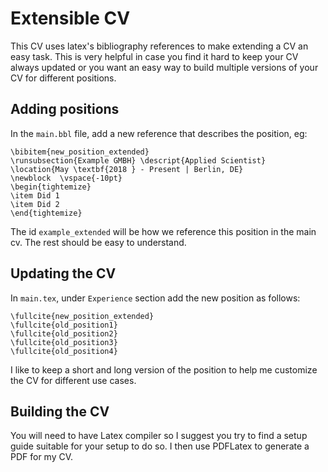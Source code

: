 # Extensible CV
This CV uses latex's bibliography references to make extending a CV an easy task. This is very helpful in case you find it hard to keep your CV always updated or you want an easy way to build multiple versions of your CV for different positions.

## Adding positions
In the `main.bbl` file, add a new reference that describes the position, eg:
```
\bibitem{new_position_extended}
\runsubsection{Example GMBH} \descript{Applied Scientist}
\location{May \textbf{2018 } - Present | Berlin, DE}
\newblock  \vspace{-10pt}
\begin{tightemize}
\item Did 1
\item Did 2
\end{tightemize}
```

The id `example_extended` will be how we reference this position in the main cv. The rest should be easy to understand.

## Updating the CV
In `main.tex`, under `Experience` section add the new position as follows:
```
\fullcite{new_position_extended}
\fullcite{old_position1}
\fullcite{old_position2}
\fullcite{old_position3}
\fullcite{old_position4}
```
I like to keep a short and long version of the position to help me customize the CV for different use cases.


## Building the CV
You will need to have Latex compiler so I suggest you try to find a setup guide suitable for your setup to do so. I then use PDFLatex to generate a PDF for my CV.
